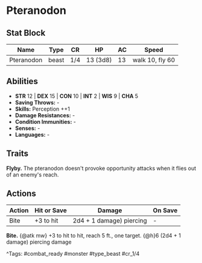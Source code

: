 # Pteranodon

## Stat Block

| Name | Type | CR | HP | AC | Speed |
|------|------|----|----|----|-------|
| Pteranodon | beast | 1/4 | 13 (3d8) | 13 | walk 10, fly 60 |

## Abilities

- **STR** 12 | **DEX** 15 | **CON** 10 | **INT** 2 | **WIS** 9 | **CHA** 5
- **Saving Throws:** -  
- **Skills:** Perception ++1  
- **Damage Resistances:** -  
- **Condition Immunities:** -  
- **Senses:** -  
- **Languages:** -

## Traits

**Flyby.** The pteranodon doesn't provoke opportunity attacks when it flies out of an enemy's reach.


## Actions

| Action | Hit or Save | Damage | On Save |
|--------|--------------|--------|----------|
| Bite | +3 to hit | 2d4 + 1 damage) piercing | - |

**Bite.** {@atk mw} +3 to hit to hit, reach 5 ft., one target. {@h}6 (2d4 + 1 damage) piercing damage


^Tags: #combat_ready #monster #type_beast #cr_1/4